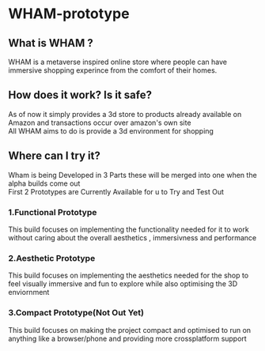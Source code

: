# WHAM-prototype  
## What is WHAM ?  
WHAM is a metaverse inspired online store where people can have immersive shopping experince from the comfort of their homes.  
  
## How does it work? Is it safe?  
As of now it simply provides a 3d store to products already available on Amazon and transactions occur over amazon's own site  
All WHAM aims to do is provide a 3d environment for shopping 
  
## Where can I try it?  
Wham is being Developed in 3 Parts these will be merged into one when the alpha builds come out  
First 2 Prototypes are Currently Available for u to Try and Test Out  
### 1.Functional Prototype  
This build focuses on implementing the functionality needed for it to work without caring about the overall aesthetics , immersivness and performance
### 2.Aesthetic Prototype
This build focuses on implementing the aesthetics needed for the shop to feel visually immersive and fun to explore while also optimising the 3D enviornment 
### 3.Compact Prototype(Not Out Yet)
This build focuses on making the project compact and optimised to run on anything like a browser/phone and providing more crossplatform support
